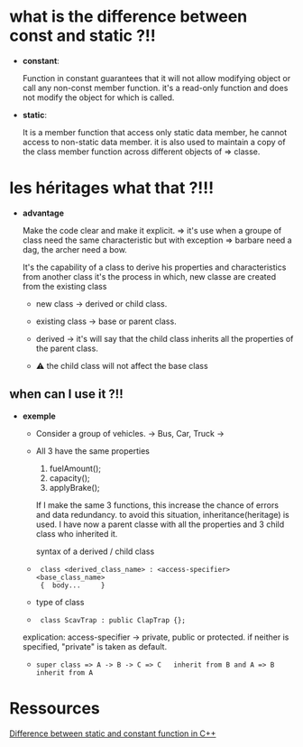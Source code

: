 #	what is the difference between const and static ?!!

* **constant**:	
  
  Function in constant guarantees that it will not allow modifying object or call any non-const member
  function. it's a read-only function and does not modify the object for which is called.

* **static**: 	
  
  It is a member function that access only static data member, he cannot access to non-static data member.
  it is also used to maintain a copy of the class member function across different objects of => classe.



# les héritages what that ?!!!

* **advantage** 
  
  Make the code clear and make it explicit. => it's use when a groupe of class need the same characteristic
  but with exception => barbare need a dag, the archer need a bow.

  It's the capability of a class to derive his properties and characteristics from another class
  it's the process in which, new classe are created from the existing class
  - new class			-> derived or child class.
  - existing class	-> base or parent class.
  - derived			-> it's will say that the child class inherits all the properties of the parent class.

  - ⚠️ the child class will not affect the base class

## when can I use it ?!!

* **exemple**
  - Consider a group of vehicles. -> Bus, Car, Truck ->
  - All 3 have the same properties 
    1. fuelAmount();
    2. capacity();
    3. applyBrake();
 
    If I make the same 3 functions, this increase the chance of errors and data redundancy.
    to avoid this situation, inheritance(heritage) is used.
    I have now a parent classe with all the properties and 3 child class who inherited it.

    syntax of a derived / child class
  *      class <derived_class_name> : <access-specifier> <base_class_name>
         {	body...		}

  * type of class
  *      class ScavTrap : public ClapTrap {};

  explication:	access-specifier → private, public or protected. if neither is specified,
  "private" is taken as default.

   *     super class => A -> B -> C => C   inherit from B and A => B    inherit from A

# Ressources

[Difference between static and constant function in C++](https://www.geeksforgeeks.org/difference-between-static-and-constant-function-in-cpp/)